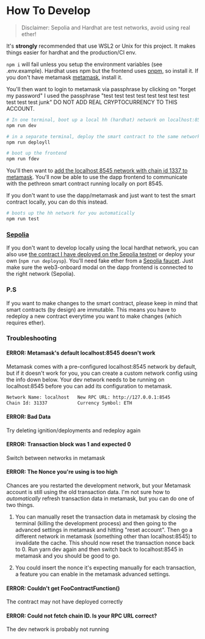 # How To Develop

> Disclaimer: Sepolia and Hardhat are test networks, avoid using real ether!

It's **strongly** recommended that use WSL2 or Unix for this project. 
It makes things easier for hardhat and the production/CI env.

`npm i` will fail unless you setup the environment variables (see .env.example).
Hardhat uses npm but the frontend uses [pnpm](https://pnpm.io/), so install it.
If you don't have metamask [metamask](https://metamask.io/download/), install it.

You'll then want to login to metamask via passphrase by clicking on "forget my password"
I used the passphrase "test test test test test test test test test test test junk"
DO NOT ADD REAL CRYPTOCURRENCY TO THIS ACCOUNT.

```sh
# In one terminal, boot up a local hh (hardhat) network on localhost:8545
npm run dev 
```

```sh
# in a separate terminal, deploy the smart contract to the same network
npm run deployll

# boot up the frontend
npm run fdev
```

You'll then want to [add the localhost 8545 network with chain id 1337 to metamask](https://docs.metamask.io/wallet/how-to/run-devnet/).
You'll now be able to use the dapp frontend to communicate with the pethreon smart contract running locally on port 8545.

If you don't want to use the dapp/metamask and just want to test the smart contract locally, you can do this instead.

```sh
# boots up the hh network for you automatically
npm run test
```

### [Sepolia](https://sepolia.ethpandaops.io/)

If you don't want to develop locally using the local hardhat network, you can also use [the contract I have deployed on the Sepolia testnet](https://blockexplorer.one/ethereum/sepolia/address/0xFe63E035A1bbA894A614409371A0eb5726eEc09e) or deploy your own (`npm run deploysp`).
You'll need fake ether from a [Sepolia faucet](https://sepolia-faucet.pk910.de/).
Just make sure the web3-onboard modal on the dapp frontend is connected to the right network (Sepolia).

### P.S

If you want to make changes to the smart contract, please keep in mind that smart contracts (by design) are immutable. 
This means you have to redeploy a new contract everytime you want to make changes (which requires ether).

### Troubleshooting 

#### ERROR: Metamask's default localhost:8545 doesn't work

Metamask comes with a pre-configured localhost:8545 network by default, but if it doesn't work for you, you can create a custom network config using the info down below. Your dev network needs to be running on localhost:8545 before you can add its configuration to metamask.

```bash
Network Name: localhost   New RPC URL: http://127.0.0.1:8545
Chain Id: 31337           Currency Symbol: ETH
```

#### ERROR: Bad Data

Try deleting ignition/deployments and redeploy again

#### ERROR: Transaction block was 1 and expected 0

Switch between networks in metamask

#### ERROR: The Nonce you're using is too high

Chances are you restarted the development network, but your Metamask account is still using the old transaction data. 
I'm not sure how to _automatically_ refresh transaction data in metamask, but you can do one of two things.

1. You can manually reset the transaction data in metamask by closing the terminal (killing the development process) and then going to the advanced settings in metamask and hitting "reset account". Then go a different network in metamask (something other than localhost:8545) to invalidate the cache. This should now reset the transaction nonce back to 0. Run yarn dev again and then switch back to localhost:8545 in metamask and you should be good to go.

2. You could insert the nonce it's expecting manually for each transaction, a feature you can enable in the metamask advanced settings.

#### ERROR: Couldn't get FooContractFunction()

The contract may not have deployed correctly

#### ERROR: Could not fetch chain ID. Is your RPC URL correct?

The dev network is probably not running
